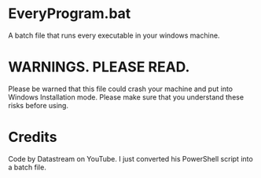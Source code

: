 # EveryProgram.bat
A batch file that runs every executable in your windows machine.
# WARNINGS. PLEASE READ.
Please be warned that this file could crash your machine and put into Windows Installation mode. Please make sure that you understand these risks before using.
# Credits
Code by Datastream on YouTube. I just converted his PowerShell script into a batch file.
